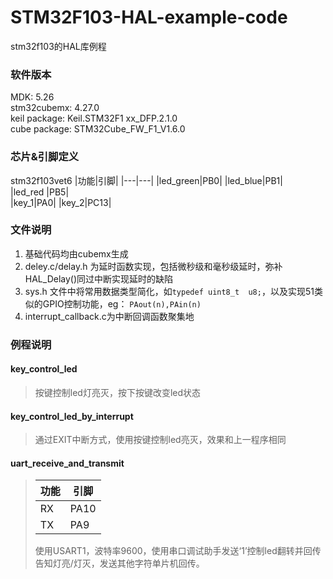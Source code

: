 # STM32F103-HAL-example-code
stm32f103的HAL库例程  

### 软件版本
MDK: 5.26  
stm32cubemx: 4.27.0  
keil package: Keil.STM32F1 xx_DFP.2.1.0  
cube package: STM32Cube_FW_F1_V1.6.0
### 芯片&引脚定义 
stm32f103vet6 
|功能|引脚|
|---|---|
|led_green|PB0|
|led_blue|PB1|  
|led_red |PB5|  
|key_1|PA0| 
|key_2|PC13|  
### 文件说明
1. 基础代码均由cubemx生成
2. deley.c/delay.h 为延时函数实现，包括微秒级和毫秒级延时，弥补HAL_Delay()同过中断实现延时的缺陷
3. sys.h 文件中将常用数据类型简化，如`typedef uint8_t  u8;`，以及实现51类似的GPIO控制功能，eg：	`PAout(n),PAin(n) `
4. interrupt_callback.c为中断回调函数聚集地
### 例程说明
#### key_control_led
>按键控制led灯亮灭，按下按键改变led状态
#### key_control_led_by_interrupt
>通过EXIT中断方式，使用按键控制led亮灭，效果和上一程序相同
#### uart_receive_and_transmit
>|功能 |引脚 |
>|---|----|
>|RX|PA10|
>|TX|PA9|
>使用USART1，波特率9600，使用串口调试助手发送‘1’控制led翻转并回传告知灯亮/灯灭，发送其他字符单片机回传。

